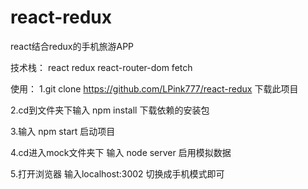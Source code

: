 # react-redux

react结合redux的手机旅游APP

技术栈：
react redux react-router-dom fetch

使用：
1.git clone https://github.com/LPink777/react-redux 下载此项目

2.cd到文件夹下输入 npm install 下载依赖的安装包

3.输入 npm start 启动项目

4.cd进入mock文件夹下 输入 node server 启用模拟数据

5.打开浏览器 输入localhost:3002 切换成手机模式即可

